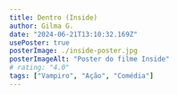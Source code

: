 ```yaml
---
title: Dentro (Inside)
author: Gilma G.
date: "2024-06-21T13:10:32.169Z"
usePoster: true
posterImage: ./inside-poster.jpg
posterImageAlt: "Poster do filme Inside"
# rating: "4.0"
tags: ["Vampiro", "Ação", "Comédia"]
---
```

